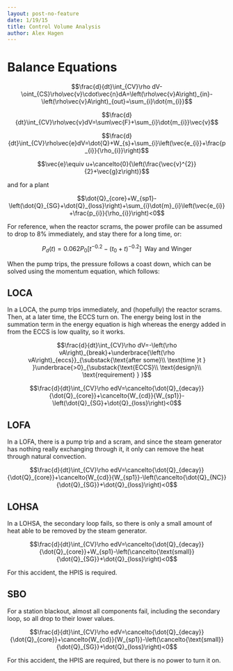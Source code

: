 ```yaml
---
layout: post-no-feature
date: 1/19/15
title: Control Volume Analysis
author: Alex Hagen
---
```



Balance Equations
=================

$$\frac{d}{dt}\int_{CV}\rho dV-\oint_{CS}\rho\vec{v}\cdot\vec{n}dA=\left(\rho\vec{v}A\right)_{in}-\left(\rho\vec{v}A\right)_{out}=\sum_{i}\dot{m_{i}}$$

$$\frac{d}{dt}\int_{CV}\rho\vec{v}dV=\sum\vec{F}+\sum_{i}\dot{m_{i}}\vec{v}$$

$$\frac{d}{dt}\int_{CV}\rho\vec{e}dV=\dot{Q}+W_{s}+\sum_{i}\left(\vec{e_{i}}+\frac{p_{i}}{\rho_{i}}\right)$$

$$\vec{e}\equiv u+\cancelto{0}{\left(\frac{\vec{v}^{2}}{2}+\vec{g}z\right)}$$

and for a plant

$$\dot{Q}_{core}+W_{sp1}-\left(\dot{Q}_{SG}+\dot{Q}_{loss}\right)+\sum_{i}\dot{m}_{i}\left(\vec{e_{i}}+\frac{p_{i}}{\rho_{i}}\right)<0$$

For reference, when the reactor scrams, the power profile can be assumed
to drop to $8\%$ immediately, and stay there for a long time, or:

$$P_{d}\left(t\right)=0.062P_{0}\left[t^{-0.2}-\left(t_{0}+t\right)^{-0.2}\right]\;\;\text{Way and Winger}$$

When the pump trips, the pressure follows a coast down, which can be
solved using the momentum equation, which follows:

LOCA
----

In a LOCA, the pump trips immediately, and (hopefully) the reactor
scrams. Then, at a later time, the ECCS turn on. The energy being lost
in the summation term in the energy equation is high whereas the energy
added in from the ECCS is low quality, so it works.

$$\frac{d}{dt}\int_{CV}\rho dV=-\left(\rho vA\right)_{break}+\underbrace{\left(\rho vA\right)_{eccs}}_{\substack{\text{after some}\\
\text{time }t
}
}\underbrace{>0}_{\substack{\text{ECCS}\\
\text{design}\\
\text{requirement}
}
}$$

$$\frac{d}{dt}\int_{CV}\rho edV=\cancelto{\dot{Q}_{decay}}{\dot{Q}_{core}}+\cancelto{W_{cd}}{W_{sp1}}-\left(\dot{Q}_{SG}+\dot{Q}_{loss}\right)<0$$

LOFA
----

In a LOFA, there is a pump trip and a scram, and since the steam
generator has nothing really exchanging through it, it only can remove
the heat through natural convection.

$$\frac{d}{dt}\int_{CV}\rho edV=\cancelto{\dot{Q}_{decay}}{\dot{Q}_{core}}+\cancelto{W_{cd}}{W_{sp1}}-\left(\cancelto{\dot{Q}_{NC}}{\dot{Q}_{SG}}+\dot{Q}_{loss}\right)<0$$

LOHSA
-----

In a LOHSA, the secondary loop fails, so there is only a small amount of
heat able to be removed by the steam generator.

$$\frac{d}{dt}\int_{CV}\rho edV=\cancelto{\dot{Q}_{decay}}{\dot{Q}_{core}}+W_{sp1}-\left(\cancelto{\text{small}}{\dot{Q}_{SG}}+\dot{Q}_{loss}\right)<0$$

For this accident, the HPIS is required.

SBO
---

For a station blackout, almost all components fail, including the
secondary loop, so all drop to their lower values.

$$\frac{d}{dt}\int_{CV}\rho edV=\cancelto{\dot{Q}_{decay}}{\dot{Q}_{core}}+\cancelto{W_{cd}}{W_{sp1}}-\left(\cancelto{\text{small}}{\dot{Q}_{SG}}+\dot{Q}_{loss}\right)<0$$

For this accident, the HPIS are required, but there is no power to turn
it on.
